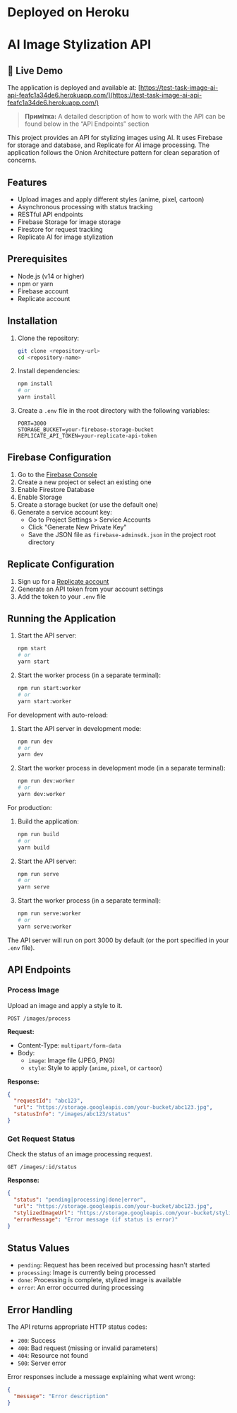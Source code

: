 # Deployed on Heroku

# AI Image Stylization API

## 🚀 Live Demo

The application is deployed and available at: [https://test-task-image-ai-api-feafc1a34de6.herokuapp.com/](https://test-task-image-ai-api-feafc1a34de6.herokuapp.com/)

> **Примітка:** A detailed description of how to work with the API can be found below in the “API Endpoints” section

This project provides an API for stylizing images using AI. It uses Firebase for storage and database, and Replicate for AI image processing. The application follows the Onion Architecture pattern for clean separation of concerns.

## Features

- Upload images and apply different styles (anime, pixel, cartoon)
- Asynchronous processing with status tracking
- RESTful API endpoints
- Firebase Storage for image storage
- Firestore for request tracking
- Replicate AI for image stylization

## Prerequisites

- Node.js (v14 or higher)
- npm or yarn
- Firebase account
- Replicate account

## Installation

1. Clone the repository:

   ```bash
   git clone <repository-url>
   cd <repository-name>
   ```

2. Install dependencies:

   ```bash
   npm install
   # or
   yarn install
   ```

3. Create a `.env` file in the root directory with the following variables:
   ```
   PORT=3000
   STORAGE_BUCKET=your-firebase-storage-bucket
   REPLICATE_API_TOKEN=your-replicate-api-token
   ```

## Firebase Configuration

1. Go to the [Firebase Console](https://console.firebase.google.com/)
2. Create a new project or select an existing one
3. Enable Firestore Database
4. Enable Storage
5. Create a storage bucket (or use the default one)
6. Generate a service account key:
   - Go to Project Settings > Service Accounts
   - Click "Generate New Private Key"
   - Save the JSON file as `firebase-adminsdk.json` in the project root directory

## Replicate Configuration

1. Sign up for a [Replicate account](https://replicate.com/)
2. Generate an API token from your account settings
3. Add the token to your `.env` file

## Running the Application

1. Start the API server:

   ```bash
   npm start
   # or
   yarn start
   ```

2. Start the worker process (in a separate terminal):
   ```bash
   npm run start:worker
   # or
   yarn start:worker
   ```

For development with auto-reload:

1. Start the API server in development mode:

   ```bash
   npm run dev
   # or
   yarn dev
   ```

2. Start the worker process in development mode (in a separate terminal):
   ```bash
   npm run dev:worker
   # or
   yarn dev:worker
   ```

For production:

1. Build the application:

   ```bash
   npm run build
   # or
   yarn build
   ```

2. Start the API server:

   ```bash
   npm run serve
   # or
   yarn serve
   ```

3. Start the worker process (in a separate terminal):
   ```bash
   npm run serve:worker
   # or
   yarn serve:worker
   ```

The API server will run on port 3000 by default (or the port specified in your `.env` file).

## API Endpoints

### Process Image

Upload an image and apply a style to it.

```
POST /images/process
```

**Request:**

- Content-Type: `multipart/form-data`
- Body:
  - `image`: Image file (JPEG, PNG)
  - `style`: Style to apply (`anime`, `pixel`, or `cartoon`)

**Response:**

```json
{
  "requestId": "abc123",
  "url": "https://storage.googleapis.com/your-bucket/abc123.jpg",
  "statusInfo": "/images/abc123/status"
}
```

### Get Request Status

Check the status of an image processing request.

```
GET /images/:id/status
```

**Response:**

```json
{
  "status": "pending|processing|done|error",
  "url": "https://storage.googleapis.com/your-bucket/abc123.jpg",
  "stylizedImageUrl": "https://storage.googleapis.com/your-bucket/stylized_abc123.jpg",
  "errorMessage": "Error message (if status is error)"
}
```

## Status Values

- `pending`: Request has been received but processing hasn't started
- `processing`: Image is currently being processed
- `done`: Processing is complete, stylized image is available
- `error`: An error occurred during processing

## Error Handling

The API returns appropriate HTTP status codes:

- `200`: Success
- `400`: Bad request (missing or invalid parameters)
- `404`: Resource not found
- `500`: Server error

Error responses include a message explaining what went wrong:

```json
{
  "message": "Error description"
}
```
